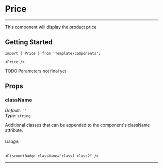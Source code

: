 # Price
---
This component will display the product price

## Getting Started
```markup
import { Price } from 'Template/components';

<Price />
```
TODO Parameters not final yet

## Props

### className
_Default_: `''`  
_Type_: `string`  

Additional classes that can be appended to the component's className attribute.

###### Usage:
```
<DiscountBadge className="class1 class2" />
```
---
